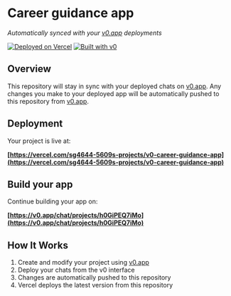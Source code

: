 # Career guidance app

*Automatically synced with your [v0.app](https://v0.app) deployments*

[![Deployed on Vercel](https://img.shields.io/badge/Deployed%20on-Vercel-black?style=for-the-badge&logo=vercel)](https://vercel.com/sg4644-5609s-projects/v0-career-guidance-app)
[![Built with v0](https://img.shields.io/badge/Built%20with-v0.app-black?style=for-the-badge)](https://v0.app/chat/projects/h0GiPEQ7iMo)

## Overview

This repository will stay in sync with your deployed chats on [v0.app](https://v0.app).
Any changes you make to your deployed app will be automatically pushed to this repository from [v0.app](https://v0.app).

## Deployment

Your project is live at:

**[https://vercel.com/sg4644-5609s-projects/v0-career-guidance-app](https://vercel.com/sg4644-5609s-projects/v0-career-guidance-app)**

## Build your app

Continue building your app on:

**[https://v0.app/chat/projects/h0GiPEQ7iMo](https://v0.app/chat/projects/h0GiPEQ7iMo)**

## How It Works

1. Create and modify your project using [v0.app](https://v0.app)
2. Deploy your chats from the v0 interface
3. Changes are automatically pushed to this repository
4. Vercel deploys the latest version from this repository